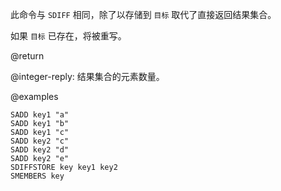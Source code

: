 此命令与 `SDIFF` 相同，除了以存储到 `目标` 取代了直接返回结果集合。

如果 `目标` 已存在，将被重写。

@return

@integer-reply: 结果集合的元素数量。

@examples

```cli
SADD key1 "a"
SADD key1 "b"
SADD key1 "c"
SADD key2 "c"
SADD key2 "d"
SADD key2 "e"
SDIFFSTORE key key1 key2
SMEMBERS key
```

